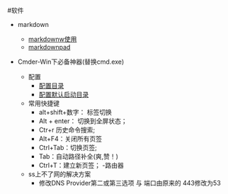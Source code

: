 #软件

- markdown
	- [markdownw使用](markdown.md)
	- [markdownpad](markdownpad.md)

- Cmder-Win下必备神器(替换cmd.exe)
	- 配置
		- [配置目录](cmder.md#配置目录)
		- [配置默认启动目录](cmder.md#配置默认启动目录)
	- 常用快捷键
		- alt+shift+数字： 标签切换
		- Alt + enter： 切换到全屏状态；
		- Ctr+r 历史命令搜索;
		- Alt+F4：关闭所有页签
		- Ctrl+Tab：切换页签;
		- Tab：自动路径补全(爽,赞！)
		- Ctrl+T：建立新页签；
-路由器
	- ss上不了网的解决方案
		- 修改DNS Provider第二或第三选项 与 端口由原来的 443修改为53